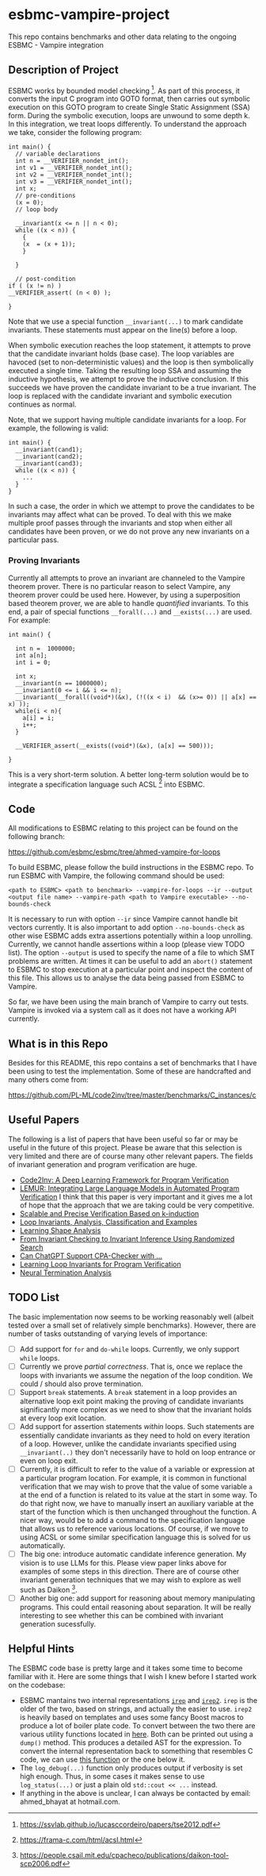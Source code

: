 # esbmc-vampire-project
This repo contains benchmarks and other data relating to the ongoing ESBMC - Vampire integration

## Description of Project

ESBMC works by bounded model checking [^1]. As part of this process, it converts the input C program into GOTO format, then carries out symbolic execution on this GOTO program to create Single Static Assignment (SSA) form. During the symbolic execution, loops are unwound to some depth k. In this integration, we  treat loops differently. To understand the approach we take, consider the following program:

```
int main() {
  // variable declarations
  int n = __VERIFIER_nondet_int();
  int v1 = __VERIFIER_nondet_int();
  int v2 = __VERIFIER_nondet_int();
  int v3 = __VERIFIER_nondet_int();
  int x;
  // pre-conditions
  (x = 0);
  // loop body

  __invariant(x <= n || n < 0);  
  while ((x < n)) {
    {
    (x  = (x + 1));
    }

  }

  // post-condition
if ( (x != n) )
__VERIFIER_assert( (n < 0) );

}
```

Note that we use a special function `__invariant(...)` to mark candidate invariants. These statements must appear on the line(s) before a loop.

When symbolic execution reaches the loop statement, it attempts to prove that the candidate invariant holds (base case). The loop variables are havoced (set to non-deterministic values) and the loop is then symbolically executed a single time. Taking the resulting loop SSA and assuming the inductive hypothesis, we attempt to prove the inductive conclusion. If this succeeds we have proven the candidate invariant to be a true invariant. The loop is replaced with the candidate invariant and symbolic execution continues as normal. 

Note, that we support having multiple candidate invariants for a loop. For example, the following is valid:

```
int main() {
  __invariant(cand1);
  __invariant(cand2);
  __invariant(cand3); 
  while ((x < n)) {
    ...
  }
}
```

In such a case, the order in which we attempt to prove the candidates to be invariants may affect what can be proved. To deal with this we make multiple proof passes through the invariants and stop when either all candidates have been proven, or we do not prove any new invariants on a particular pass.

### Proving Invariants

Currently all attempts to prove an invariant are channeled to the Vampire theorem prover. There is no particular reason to select Vampire, any theorem prover could be used here. However, by using a superposition based theorem prover, we are able to handle *quantified* invariants. To this end, a pair of special functions `__forall(...)` and `__exists(...)` are used. For example:

```
int main() {

  int n =  1000000;
  int a[n];  
  int i = 0;

  int x; 
  __invariant(n == 1000000);
  __invariant(0 <= i && i <= n);
  __invariant(__forall((void*)(&x), (!((x < i)  && (x>= 0)) || a[x] == x) ));
  while(i < n){
    a[i] = i;
    i++;
  }

  __VERIFIER_assert(__exists((void*)(&x), (a[x] == 500)));

}
```

This is a very short-term solution. A better long-term solution would be to integrate a specification language such ACSL [^2] into ESBMC.

## Code 

All modifications to ESBMC relating to this project can be found on the following branch:

https://github.com/esbmc/esbmc/tree/ahmed-vampire-for-loops

To build ESBMC, please follow the build instructions in the ESBMC repo. To run ESBMC with Vampire, the following command should be used:

```
<path to ESBMC> <path to benchmark> --vampire-for-loops --ir --output <output file name> --vampire-path <path to Vampire executable> --no-bounds-check
```

It is necessary to run with option `--ir` since Vampire cannot handle bit vectors currently. It is also important to add option `--no-bounds-check` as other wise ESBMC adds extra assertions potentially within a loop unrolling. Currently, we cannot handle assertions within a loop (please view TODO list). The option `--output` is used to specify the name of a file to which SMT problems are written. At times it can be useful to add an `abort()` statement to ESBMC to stop execution at a particular point and inspect the content of this file. This allows us to analyse the data being passed from ESBMC to Vampire.

So far, we have been using the main branch of Vampire to carry out tests. Vampire is invoked via a system call as it does not have a working API currently. 

## What is in this Repo

Besides for this README, this repo contains a set of benchmarks that I have been using to test the implementation. Some of these are handcrafted and many others come from:

https://github.com/PL-ML/code2inv/tree/master/benchmarks/C_instances/c

## Useful Papers

The following is a list of papers that have been useful so far or may be useful in the future of this project. Please be aware that this selection is very limited and there are of course many other relevant papers. The fields of invariant generation and program verification are huge.

+ [Code2Inv: A Deep Learning Framework for Program Verification](https://link.springer.com/chapter/10.1007/978-3-030-53291-8_9)
+ [LEMUR: Integrating Large Language Models in Automated Program Verification](https://arxiv.org/pdf/2310.04870.pdf) I think that this paper is very important and it gives me a lot of hope that the approach that we are taking could be very competitive.
+ [Scalable and Precise Verification Based on k-induction](https://eprints.soton.ac.uk/433530/1/Final_Thesis.pdf)
+ [Loop Invariants, Analysis, Classification and Examples](https://se.inf.ethz.ch/~meyer/publications/methodology/invariants.pdf)
+ [Learning Shape Analysis](https://link.springer.com/content/pdf/10.1007/978-3-319-66706-5_4.pdf)
+ [From Invariant Checking to Invariant Inference Using Randomized Search](https://theory.stanford.edu/~aiken/publications/papers/cav14.pdf)
+ [Can ChatGPT Support CPA-Checker with ...](https://cpa.sosy-lab.org/2023/slides/full-talk-1.pdf)
+ [Learning Loop Invariants for Program Verification](https://papers.nips.cc/paper/2018/file/65b1e92c585fd4c2159d5f33b5030ff2-Paper.pdf)
+ [Neural Termination Analysis](https://arxiv.org/abs/2102.03824)

## TODO List

The basic implementation now seems to be working reasonably well (albeit tested over a small set of relatively simple benchmarks). However, there are number of tasks outstanding of varying levels of importance:

- [ ] Add support for `for` and `do-while` loops. Currently, we only support `while` loops.
- [ ] Currently we prove *partial correctness*. That is, once we replace the loops with invariants we assume the negation of the loop condition. We could / should also prove termination.
- [ ] Support `break` statements. A `break` statement in a loop provides an alternative loop exit point making the proving of candidate invariants significantly more complex as we need to show that the invariant holds at every loop exit location.
- [ ] Add support for assertion statements *within* loops. Such statements are essentially candidate invariants as they need to hold on every iteration of a loop. However, unlike the candidate invariants specified using `__invariant(..)` they don't necessarily have to hold on loop entrance or even on loop exit.
- [ ] Currently, it is difficult to refer to the value of a variable or expression at a particular program location. For example, it is common in functional verification that we may wish to prove that the value of some variable `a` at the end of a function is related to its value at the start in some way. To do that right now, we have to manually insert an auxiliary variable at the start of the function which is then unchanged throughout the function. A nicer way, would be to add a command to the specification language that allows us to reference various locations. Of course, if we move to using ACSL or some similar specification language this is solved for us automatically.
- [ ] The big one: introduce automatic candidate inference generation. My vision is to use LLMs for this. Please view paper links above for examples of some steps in this direction. There are of course other invariant generation techniques that we may wish to explore as well such as Daikon [^3].
- [ ] Another big one: add support for reasoning about memory manipulating programs. This could entail reasoning about separation. It will be really interesting to see whether this can be combined with invariant generation sucessfully.

## Helpful Hints

The ESBMC code base is pretty large and it takes some time to become familiar with it. Here are some things that I wish I knew before I started work on the codebase:

+ ESBMC mantains two internal representations [`irep`](https://github.com/esbmc/esbmc/blob/7ddb6251fa7c851800b768ed97922af9dbf321df/src/util/irep.h#L35) and [`irep2`](https://github.com/esbmc/esbmc/blob/7ddb6251fa7c851800b768ed97922af9dbf321df/src/irep2/irep2.h#L176). `irep` is the older of the two, based on strings, and actually the easier to use. `irep2` is heavily based on templates and uses some fancy Boost macros to produce a lot of boiler plate code. To convert between the two there are various utility functions located in [here](https://github.com/esbmc/esbmc/blob/7ddb6251fa7c851800b768ed97922af9dbf321df/src/util/migrate.h#L1). Both can be printed out using a `dump()` method. This produces a detailed AST for the expression. To convert the internal representation back to something that resembles C code, we can use [this function](https://github.com/esbmc/esbmc/blob/7ddb6251fa7c851800b768ed97922af9dbf321df/src/langapi/language_util.h#L18) or the one below it.
+ The `log_debug(...)` function only produces output if verbosity is set high enough. Thus, in some cases it makes sense to use `log_status(...)` or just a plain old `std::cout << ...` instead.
+ If anything in the above is unclear, I can always be contacted by email: ahmed_bhayat at hotmail.com.
 
[^1]: https://ssvlab.github.io/lucasccordeiro/papers/tse2012.pdf
[^2]: https://frama-c.com/html/acsl.html
[^3]: https://people.csail.mit.edu/cpacheco/publications/daikon-tool-scp2006.pdf
